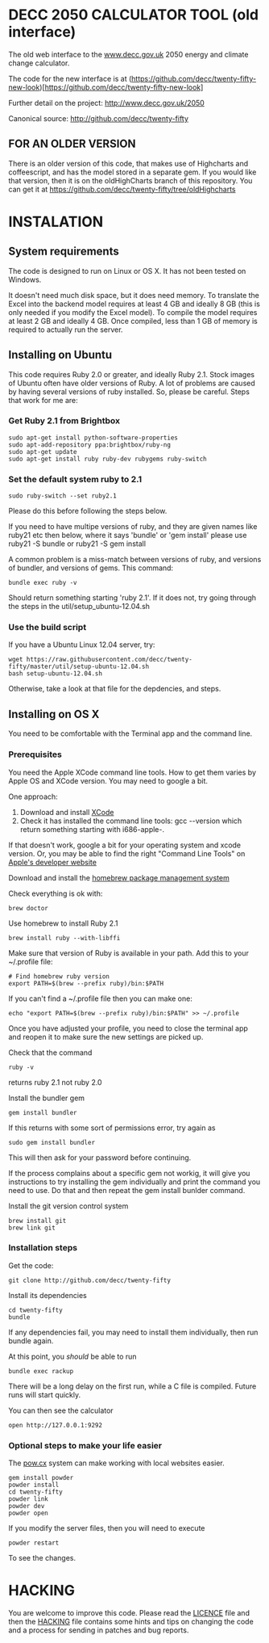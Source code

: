 # DECC 2050 CALCULATOR TOOL (old interface)

The old web interface to the www.decc.gov.uk 2050 energy and climate change calculator.

The code for the new interface is at (https://github.com/decc/twenty-fifty-new-look)[https://github.com/decc/twenty-fifty-new-look]

Further detail on the project:
http://www.decc.gov.uk/2050

Canonical source:
http://github.com/decc/twenty-fifty

## FOR AN OLDER VERSION

There is an older version of this code, that makes use of Highcharts and coffeescript, and has the model stored in a separate gem. If you would like that version, then it is on the oldHighCharts branch of this repository. You can get it at https://github.com/decc/twenty-fifty/tree/oldHighcharts

# INSTALATION

## System requirements

The code is designed to run on Linux or OS X. It has not been tested on Windows.

It doesn't need much disk space, but it does need memory. To translate the Excel into the backend model requires at least 4 GB and ideally 8 GB (this is only needed if you modify the Excel model). To compile the model requires at least 2 GB and ideally 4 GB. Once compiled, less than 1 GB of memory is required to actually run the server.

## Installing on Ubuntu

This code requires Ruby 2.0 or greater, and ideally Ruby 2.1. Stock images of Ubuntu often have older versions of Ruby. A lot of problems are caused by having several versions of ruby installed. So, please be careful. Steps that work for me are:

### Get Ruby 2.1 from Brightbox

    sudo apt-get install python-software-properties
    sudo apt-add-repository ppa:brightbox/ruby-ng
    sudo apt-get update
    sudo apt-get install ruby ruby-dev rubygems ruby-switch

### Set the default system ruby to 2.1

    sudo ruby-switch --set ruby2.1

Please do this before following the steps below.

If you need to have multipe versions of ruby, and they are given names like ruby21 etc then below, where it says 'bundle' or 'gem install' please use ruby21 -S bundle or ruby21 -S gem install 

A common problem is a miss-match between versions of ruby, and versions of bundler, and versions of gems. This command:

    bundle exec ruby -v

Should return something starting 'ruby 2.1'. If it does not, try going through the steps in the util/setup_ubuntu-12.04.sh 

### Use the build script

If you have a Ubuntu Linux 12.04 server, try:

    wget https://raw.githubusercontent.com/decc/twenty-fifty/master/util/setup-ubuntu-12.04.sh 
    bash setup-ubuntu-12.04.sh

Otherwise, take a look at that file for the depdencies, and steps.

## Installing on OS X

You need to be comfortable with the Terminal app and the command line.

### Prerequisites

You need the Apple XCode command line tools. How to get them varies by Apple OS and XCode version. You may need to google a bit.

One approach:

1. Download and install [XCode](https://developer.apple.com/xcode/downloads/)
2. Check it has installed the command line tools: gcc --version which  return something starting with i686-apple-. 

If that doesn't work, google a bit for your operating system and xcode version. Or, you may be able to find the right "Command Line Tools" on [Apple's developer website](https://developer.apple.com/downloads/index.action)

Download and install the [homebrew package management system](http://brew.sh)

Check everything is ok with:

    brew doctor

Use homebrew to install Ruby 2.1

    brew install ruby --with-libffi

Make sure that version of Ruby is available in your path. Add this to your ~/.profile file:

    # Find homebrew ruby version
    export PATH=$(brew --prefix ruby)/bin:$PATH

If you can't find a ~/.profile file then you can make one:

    echo "export PATH=$(brew --prefix ruby)/bin:$PATH" >> ~/.profile

Once you have adjusted your profile, you need to close the terminal app and reopen it to make sure the new settings are picked up.
    
Check that the command 

    ruby -v 

returns ruby 2.1 not ruby 2.0

Install the bundler gem

    gem install bundler

If this returns with some sort of permissions error, try again as

    sudo gem install bundler

This will then ask for your password before continuing.

If the process complains about a specific gem not workig, it will give you instructions
to try installing the gem individually and print the command you need to use. Do that
and then repeat the gem install bunlder command. 


Install the git version control system
    
    brew install git
    brew link git

### Installation steps

Get the code:

    git clone http://github.com/decc/twenty-fifty

Install its dependencies

    cd twenty-fifty
    bundle 

If any dependencies fail, you may need to install them individually, then run bundle again.

At this point, you _should_ be able to run

    bundle exec rackup

There will be a long delay on the first run, while a C file is compiled. Future runs will start quickly.

You can then see the calculator

    open http://127.0.0.1:9292

### Optional steps to make your life easier

The [pow.cx](http://pow.cx) system can make working with local websites easier.

    gem install powder
    powder install
    cd twenty-fifty
    powder link
    powder dev
    powder open

If you modify the server files, then you will need to execute

    powder restart

To see the changes.

# HACKING

You are welcome to improve this code. Please read the [LICENCE](./LICENCE) file and then the [HACKING](./HACKING.md) file contains some hints and tips on changing the code and a process for sending in patches and bug reports.
